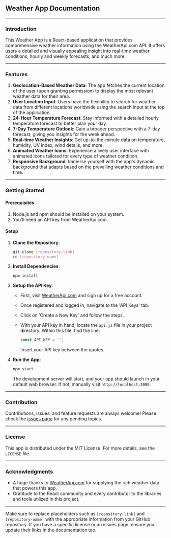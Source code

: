 ## Weather App Documentation

---

### Introduction

This Weather App is a React-based application that provides comprehensive weather information using the WeatherApi.com API. It offers users a detailed and visually appealing insight into real-time weather conditions, hourly and weekly forecasts, and much more.

---

### Features

1. **Geolocation-Based Weather Data**: The app fetches the current location of the user (upon granting permission) to display the most relevant weather data for their area.
2. **User Location Input**: Users have the flexibility to search for weather data from different locations worldwide using the search input at the top of the application.
3. **24-Hour Temperature Forecast**: Stay informed with a detailed hourly temperature forecast to better plan your day.
4. **7-Day Temperature Outlook**: Gain a broader perspective with a 7-day forecast, giving you insights for the week ahead.
5. **Real-time Weather Insights**: Get up-to-the-minute data on temperature, humidity, UV index, wind details, and more.
6. **Animated Weather Icons**: Experience a lively user interface with animated icons tailored for every type of weather condition.
7. **Responsive Background**: Immerse yourself with the app's dynamic background that adapts based on the prevailing weather conditions and time.

---

### Getting Started

#### Prerequisites

1. Node.js and npm should be installed on your system.
2. You'll need an API key from WeatherApi.com.

#### Setup

1. **Clone the Repository**: 

    ```bash
    git clone [repository-link]
    cd [repository-name]
    ```

2. **Install Dependencies**:

    ```bash
    npm install
    ```

3. **Setup the API Key**:

    - First, visit [WeatherApi.com](https://www.weatherapi.com/) and sign up for a free account.
    - Once registered and logged in, navigate to the 'API Keys' tab.
    - Click on 'Create a New Key' and follow the steps.
    - With your API key in hand, locate the `api.js` file in your project directory. Within this file, find the line:

      ```javascript
      const API_KEY = '';
      ```

      Insert your API key between the quotes.

4. **Run the App**:

    ```bash
    npm start
    ```

    The development server will start, and your app should launch in your default web browser. If not, manually visit `http://localhost:3000`.

---

### Contribution

Contributions, issues, and feature requests are always welcome! Please check the [issues page](link-to-your-issues-page) for any pending topics.

---

### License

This app is distributed under the MIT License. For more details, see the `LICENSE` file.

---

### Acknowledgments

- A huge thanks to [WeatherApi.com](https://www.weatherapi.com/) for supplying the rich weather data that powers this app.
- Gratitude to the React community and every contributor to the libraries and tools utilized in this project.

---

Make sure to replace placeholders such as `[repository-link]` and `[repository-name]` with the appropriate information from your GitHub repository. If you have a specific license or an issues page, ensure you update their links in the documentation too.
